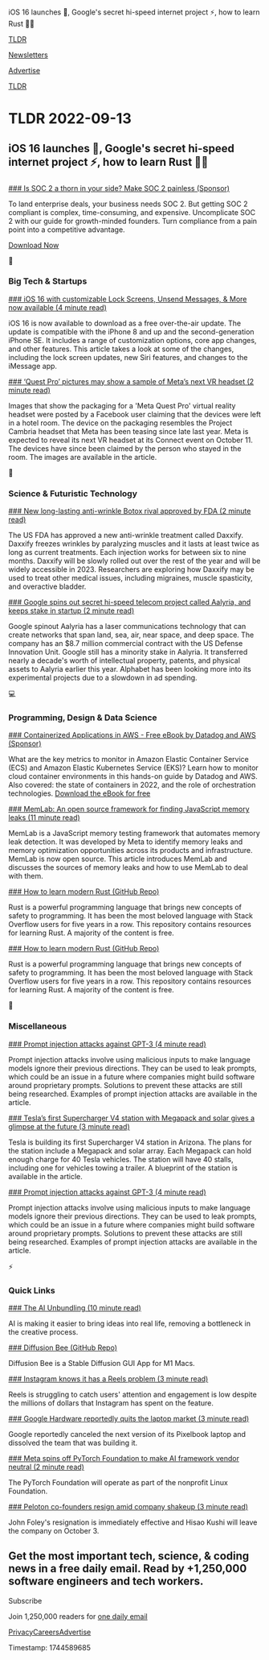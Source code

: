 iOS 16 launches 📱, Google's secret hi-speed internet project ⚡, how to learn Rust 👨‍💻

[TLDR](/)

[Newsletters](/newsletters)

[Advertise](https://advertise.tldr.tech/)

[TLDR](/)

# TLDR 2022-09-13

## iOS 16 launches 📱, Google's secret hi-speed internet project ⚡, how to learn Rust 👨‍💻

### 

[### Is SOC 2 a thorn in your side? Make SOC 2 painless (Sponsor)](https://vpdae.com/redirect/u6j958y4hzz5twm1wvtc7qmljtf)

To land enterprise deals, your business needs SOC 2. But getting SOC 2 compliant is complex, time-consuming, and expensive. Uncomplicate SOC 2 with our guide for growth-minded founders. Turn compliance from a pain point into a competitive advantage.

[Download Now](https://vpdae.com/redirect/u6j958y4hzz5twm1wvtc7qmljtf)

📱

### Big Tech & Startups

[### iOS 16 with customizable Lock Screens, Unsend Messages, & More now available (4 minute read)](https://appleinsider.com/articles/22/09/12/ios-16-with-customizable-lock-screens-unsend-messages-more-now-available?utm_source=tldrnewsletter)

iOS 16 is now available to download as a free over-the-air update. The update is compatible with the iPhone 8 and up and the second-generation iPhone SE. It includes a range of customization options, core app changes, and other features. This article takes a look at some of the changes, including the lock screen updates, new Siri features, and changes to the iMessage app.

[### ‘Quest Pro’ pictures may show a sample of Meta’s next VR headset (2 minute read)](https://www.theverge.com/2022/9/11/23347979/meta-quest-pro-leak-vr-project-cambria-headset?scrolla=5eb6d68b7fedc32c19ef33b4?utm_source=tldrnewsletter)

Images that show the packaging for a 'Meta Quest Pro' virtual reality headset were posted by a Facebook user claiming that the devices were left in a hotel room. The device on the packaging resembles the Project Cambria headset that Meta has been teasing since late last year. Meta is expected to reveal its next VR headset at its Connect event on October 11. The devices have since been claimed by the person who stayed in the room. The images are available in the article.

🚀

### Science & Futuristic Technology

[### New long-lasting anti-wrinkle Botox rival approved by FDA (2 minute read)](https://newatlas.com/health-wellbeing/daxxify-botox-rival-approved-fda-long-lasting/?utm_source=tldrnewsletter)

The US FDA has approved a new anti-wrinkle treatment called Daxxify. Daxxify freezes wrinkles by paralyzing muscles and it lasts at least twice as long as current treatments. Each injection works for between six to nine months. Daxxify will be slowly rolled out over the rest of the year and will be widely accessible in 2023. Researchers are exploring how Daxxify may be used to treat other medical issues, including migraines, muscle spasticity, and overactive bladder.

[### Google spins out secret hi-speed telecom project called Aalyria, and keeps stake in startup (2 minute read)](https://www.cnbc.com/2022/09/12/google-spins-out-secret-hi-speed-telecom-project-called-aalyria.html?utm_source=tldrnewsletter)

Google spinout Aalyria has a laser communications technology that can create networks that span land, sea, air, near space, and deep space. The company has an $8.7 million commercial contract with the US Defense Innovation Unit. Google still has a minority stake in Aalyria. It transferred nearly a decade's worth of intellectual property, patents, and physical assets to Aalyria earlier this year. Alphabet has been looking more into its experimental projects due to a slowdown in ad spending.

💻

### Programming, Design & Data Science

[### Containerized Applications in AWS - Free eBook by Datadog and AWS (Sponsor)](https://www.datadoghq.com/resources/aws-containers-ebook/?utm_source=advertisement&amp;utm_medium=newsletter&amp;utm_campaign=dg-tldrnewsletter-infra-ww-ebook-awscontainermonitoring)

What are the key metrics to monitor in Amazon Elastic Container Service (ECS) and Amazon Elastic Kubernetes Service (EKS)? Learn how to monitor cloud container environments in this hands-on guide by Datadog and AWS. Also covered: the state of containers in 2022, and the role of orchestration technologies. [Download the eBook for free](https://www.datadoghq.com/resources/aws-containers-ebook/?utm_source=advertisement&utm_medium=newsletter&utm_campaign=dg-tldrnewsletter-infra-ww-ebook-awscontainermonitoring)

[### MemLab: An open source framework for finding JavaScript memory leaks (11 minute read)](https://engineering.fb.com/2022/09/12/open-source/memlab/?utm_source=tldrnewsletter)

MemLab is a JavaScript memory testing framework that automates memory leak detection. It was developed by Meta to identify memory leaks and memory optimization opportunities across its products and infrastructure. MemLab is now open source. This article introduces MemLab and discusses the sources of memory leaks and how to use MemLab to deal with them.

[### How to learn modern Rust (GitHub Repo)](https://github.com/joaocarvalhoopen/How_to_learn_modern_Rust?utm_source=tldrnewsletter)

Rust is a powerful programming language that brings new concepts of safety to programming. It has been the most beloved language with Stack Overflow users for five years in a row. This repository contains resources for learning Rust. A majority of the content is free.

[### How to learn modern Rust (GitHub Repo)](https://github.com/joaocarvalhoopen/how_to_learn_modern_rust?utm_source=tldrnewsletter)

Rust is a powerful programming language that brings new concepts of safety to programming. It has been the most beloved language with Stack Overflow users for five years in a row. This repository contains resources for learning Rust. A majority of the content is free.

🎁

### Miscellaneous

[### Prompt injection attacks against GPT-3 (4 minute read)](https://simonwillison.net/2022/Sep/12/prompt-injection/?utm_source=tldrnewsletter)

Prompt injection attacks involve using malicious inputs to make language models ignore their previous directions. They can be used to leak prompts, which could be an issue in a future where companies might build software around proprietary prompts. Solutions to prevent these attacks are still being researched. Examples of prompt injection attacks are available in the article.

[### Tesla’s first Supercharger V4 station with Megapack and solar gives a glimpse at the future (3 minute read)](https://electrek.co/2022/09/12/tesla-supercharger-v4-station-megapack-solar-glimpse-future/?utm_source=tldrnewsletter)

Tesla is building its first Supercharger V4 station in Arizona. The plans for the station include a Megapack and solar array. Each Megapack can hold enough charge for 40 Tesla vehicles. The station will have 40 stalls, including one for vehicles towing a trailer. A blueprint of the station is available in the article.

[### Prompt injection attacks against GPT-3 (4 minute read)](https://simonwillison.net/2022/sep/12/prompt-injection/?utm_source=tldrnewsletter)

Prompt injection attacks involve using malicious inputs to make language models ignore their previous directions. They can be used to leak prompts, which could be an issue in a future where companies might build software around proprietary prompts. Solutions to prevent these attacks are still being researched. Examples of prompt injection attacks are available in the article.

⚡

### Quick Links

[### The AI Unbundling (10 minute read)](https://stratechery.com/2022/the-ai-unbundling/?utm_source=tldrnewsletter)

AI is making it easier to bring ideas into real life, removing a bottleneck in the creative process.

[### Diffusion Bee (GitHub Repo)](https://github.com/divamgupta/diffusionbee-stable-diffusion-ui?utm_source=tldrnewsletter)

Diffusion Bee is a Stable Diffusion GUI App for M1 Macs.

[### Instagram knows it has a Reels problem (3 minute read)](https://www.theverge.com/2022/9/12/23349004/instagrams-reels-tiktok-internal-documents?utm_source=tldrnewsletter)

Reels is struggling to catch users' attention and engagement is low despite the millions of dollars that Instagram has spent on the feature.

[### Google Hardware reportedly quits the laptop market (3 minute read)](https://arstechnica.com/gadgets/2022/09/google-hardware-reportedly-quits-the-laptop-market/?utm_source=tldrnewsletter)

Google reportedly canceled the next version of its Pixelbook laptop and dissolved the team that was building it.

[### Meta spins off PyTorch Foundation to make AI framework vendor neutral (2 minute read)](https://arstechnica.com/information-technology/2022/09/meta-spins-off-pytorch-foundation-to-make-ai-framework-vendor-neutral/?utm_source=tldrnewsletter)

The PyTorch Foundation will operate as part of the nonprofit Linux Foundation.

[### Peloton co-founders resign amid company shakeup (3 minute read)](https://techcrunch.com/2022/09/12/peloton-co-founders-resign-amid-company-shakeup/?utm_source=tldrnewsletter)

John Foley's resignation is immediately effective and Hisao Kushi will leave the company on October 3.

## Get the most important tech, science, & coding news in a free daily email. Read by +1,250,000 software engineers and tech workers.

Subscribe

Join 1,250,000 readers for [one daily email](/api/latest/tech)

[Privacy](/privacy)[Careers](https://jobs.ashbyhq.com/tldr.tech)[Advertise](/tech/advertise)

Timestamp: 1744589685